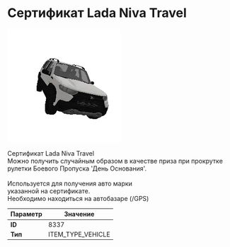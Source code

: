 # Сертификат Lada Niva Travel

![Item Image](../img/8337.webp?raw=true)

Сертификат Lada Niva Travel<br>Можно получить случайным образом в качестве приза при прокрутке<br>рулетки Боевого Пропуска 'День Основания'.<br><br>Используется для получения авто марки <br>указанной на сертификате.<br>Необходимо находиться на автобазаре (/GPS)


| Параметр | Значение |
|----------|----------|
| **ID** | 8337 |
| **Тип** | ITEM_TYPE_VEHICLE |

